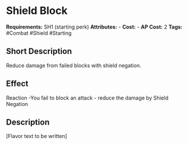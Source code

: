 # Shield Block

**Requirements:** SH1 (starting perk)
**Attributes:** -
**Cost:** -
**AP Cost:** 2
**Tags:** #Combat #Shield #Starting

## Short Description
Reduce damage from failed blocks with shield negation.

## Effect
Reaction -You fail to block an attack - reduce the damage by Shield Negation

## Description
[Flavor text to be written]